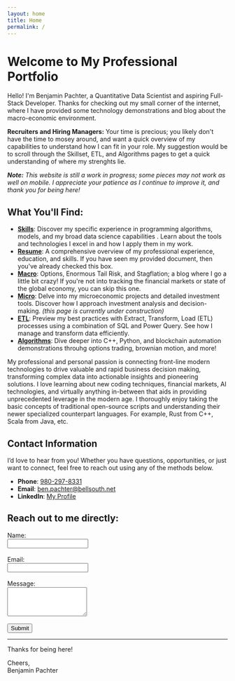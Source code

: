```yaml
---
layout: home
title: Home
permalink: /
---
```


# Welcome to My Professional Portfolio

Hello! I'm Benjamin Pachter, a Quantitative Data Scientist and aspiring Full-Stack Developer. Thanks for checking out my small corner of the internet, where I have provided some technology demonstrations and blog about the macro-economic environment.

**Recruiters and Hiring Managers:**
Your time is precious; you likely don't have the time to mosey around, and want a quick overview of my capabilities to understand how I can fit in your role. My suggestion would be to scroll through the Skillset, ETL, and Algorithms pages to get a quick understanding of where my strenghts lie.

***Note:** This website is still a work in progress; some pieces may not work as well on mobile. I appreciate your patience as I continue to improve it, and thank you for being here!*

## What You'll Find:

- [**Skills**](https://benjaminpachter.com/skillset/): Discover my specific experience in programming algorithms, models, and my broad data science capabilities . Learn about the tools and technologies I excel in and how I apply them in my work.
- [**Resume**](https://benjaminpachter.com/resume/): A comprehensive overview of my professional experience, education, and skills. If you have seen my provided document, then you've already checked this box.
- [**Macro**](https://benjaminpachter.com/macro/): Options, Enormous Tail Risk, and Stagflation; a blog where I go a little bit crazy! If you're not into tracking the financial markets or state of the global economy, you can skip this one.
- [**Micro**](https://benjaminpachter.com/micro/): Delve into my microeconomic projects and detailed investment tools. Discover how I approach investment analysis and decision-making. *(this page is currently under construction)*
- [**ETL**](https://benjaminpachter.com/ETL/): Preview my best practices with Extract, Transform, Load (ETL) processes using a combination of SQL and Power Query. See how I manage and transform data efficiently.
- [**Algorithms**](https://benjaminpachter.com/trade_algos/): Dive deeper into C++, Python, and blockchain automation demonstrations throuhg options trading, brownian motion, and more! 


My professional and personal passion is connecting front-line modern technologies to drive valuable and rapid business decision making, transforming complex data into actionable insights and pioneering solutions. I love learning about new coding techniques, financial markets, AI technologies, and virtually anything in-between that aids in providing unprecedented leverage in the modern age. I thoroughly enjoy taking the basic concepts of traditional open-source scripts and understanding their newer specialized counterpart languages. For example, Rust from C++, Scala from Java, etc.





## Contact Information

I’d love to hear from you! Whether you have questions, opportunities, or just want to connect, feel free to reach out using any of the methods below.

- **Phone**: [980-297-8331](tel:9802978331)
- **Email**: [ben.pachter@bellsouth.net](mailto:ben.pachter@bellsouth.net)
- **LinkedIn**: [My Profile](https://www.linkedin.com/in/benjamin-pachter-9582bb12b/)

## Reach out to me directly:

<form action="https://formspree.io/f/mgegqbqv" method="POST">
  <label for="name">Name:</label><br>
  <input type="text" id="name" name="name" required><br><br>
  <label for="email">Email:</label><br>
  <input type="email" id="email" name="email" required><br><br>
  <label for="message">Message:</label><br>
  <textarea id="message" name="message" rows="4" required></textarea><br><br>
  <input type="submit" value="Submit">
</form>

---

Thanks for being here!

Cheers,  
Benjamin Pachter

